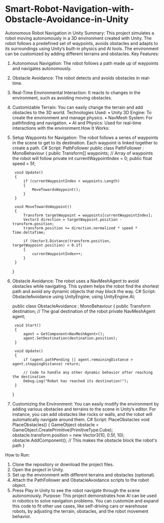 # Smart-Robot-Navigation-with-Obstacle-Avoidance-in-Unity
Autonomous Robot Navigation in Unity
Summary:
This project simulates a robot moving autonomously in a 3D environment created with Unity. The robot follows a predefined set of waypoints, avoids obstacles and adapts to its surroundings using Unity’s built-in physics and AI tools. The environment can be customized by adding different terrains and obstacles.
Key Features:
1. Autonomous Navigation: The robot follows a path made up of waypoints and navigates autonomously.
2. Obstacle Avoidance: The robot detects and avoids obstacles in real-time.
3. Real-Time Environmental Interaction: It reacts to changes in the environment, such as avoiding moving obstacles.
4. Customizable Terrain: You can easily change the terrain and add obstacles to the 3D world.
Technologies Used:
• Unity 3D Engine: To create the environment and manage physics.
• NavMesh System: For pathfinding and navigation.
• AI and Physics: Used for real-time interactions with the environment.How It Works:
1. Setup Waypoints for Navigation:
The robot follows a series of waypoints in the scene to get to its destination. Each waypoint is linked together to create a path.
C# Script: PathFollower
    public class PathFollower : MonoBehaviour
    {
        public Transform[] waypoints; // Array of waypoints the robot will follow
        private int currentWaypointIndex = 0;
        public float speed = 5f;

        void Update()
        {
            if (currentWaypointIndex < waypoints.Length)
            {
                MoveTowardsWaypoint();
            }
        }

        void MoveTowardsWaypoint()
        {
            Transform targetWaypoint = waypoints[currentWaypointIndex];
            Vector3 direction = targetWaypoint.position - transform.position;
            transform.position += direction.normalized * speed * Time.deltaTime;

            if (Vector3.Distance(transform.position, targetWaypoint.position) < 0.1f)
            {
                currentWaypointIndex++;
            }
        }
    }
    
2. Obstacle Avoidance:
The robot uses a NavMeshAgent to avoid obstacles while navigating. This system helps the robot find the shortest path and avoid any dynamic objects that may block the way.
C# Script: ObstacleAvoidance
    using UnityEngine;
    using UnityEngine.AI;

    public class ObstacleAvoidance : MonoBehaviour
    {
        public Transform destination; // The goal destination of the robot
        private NavMeshAgent agent;

        void Start()
        {
            agent = GetComponent<NavMeshAgent>();
            agent.SetDestination(destination.position);
        }

        void Update()
        {
            if (agent.pathPending || agent.remainingDistance > agent.stoppingDistance) return;

            // Code to handle any other dynamic behavior after reaching the destination
            Debug.Log("Robot has reached its destination!");
        }
    }
    
3. Customizing the Environment:
You can easily modify the environment by adding various obstacles and terrains to the scene in Unity’s editor. For instance, you can add obstacles like rocks or walls, and the robot will automatically navigate around them.
C# Script: PlaceObstacles
    void PlaceObstacles()
    {
        GameObject obstacle = GameObject.CreatePrimitive(PrimitiveType.Cube);
        obstacle.transform.position = new Vector3(10, 0.5f, 10);
        obstacle.AddComponent<NavMeshObstacle>(); // This makes the obstacle block the robot's path
    }
    
How to Run:
1. Clone the repository or download the project files.
2. Open the project in Unity.
3. Set up the environment with different terrains and obstacles (optional).
4. Attach the PathFollower and ObstacleAvoidance scripts to the robot object.
5. Press Play in Unity to see the robot navigate through the scene autonomously.
Purpose:
This project demonstrates how AI can be used in robotics to solve navigation problems. You can customize and expand this code to fit other use cases, like self-driving cars or warehouse robots, by adjusting the terrain, obstacles, and the robot movement behavior.
